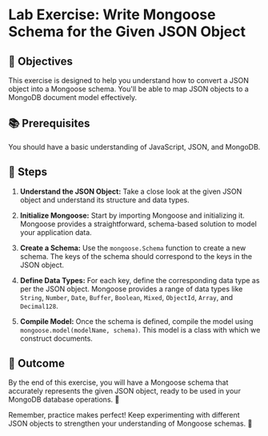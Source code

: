 # Lab Exercise: Write Mongoose Schema for the Given JSON Object

## 🎯 Objectives
This exercise is designed to help you understand how to convert a JSON object into a Mongoose schema. You'll be able to map JSON objects to a MongoDB document model effectively.

## 📚 Prerequisites
You should have a basic understanding of JavaScript, JSON, and MongoDB.

## 🚀 Steps
1. **Understand the JSON Object:** Take a close look at the given JSON object and understand its structure and data types.

2. **Initialize Mongoose:** Start by importing Mongoose and initializing it. Mongoose provides a straightforward, schema-based solution to model your application data.

3. **Create a Schema:** Use the `mongoose.Schema` function to create a new schema. The keys of the schema should correspond to the keys in the JSON object.

4. **Define Data Types:** For each key, define the corresponding data type as per the JSON object. Mongoose provides a range of data types like `String`, `Number`, `Date`, `Buffer`, `Boolean`, `Mixed`, `ObjectId`, `Array`, and `Decimal128`.

5. **Compile Model:** Once the schema is defined, compile the model using `mongoose.model(modelName, schema)`. This model is a class with which we construct documents.

## 🏁 Outcome
By the end of this exercise, you will have a Mongoose schema that accurately represents the given JSON object, ready to be used in your MongoDB database operations. 🎉

Remember, practice makes perfect! Keep experimenting with different JSON objects to strengthen your understanding of Mongoose schemas. 🚀
